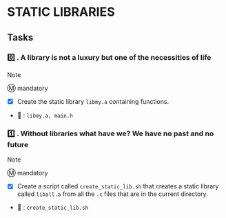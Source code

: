 # STATIC LIBRARIES

## Tasks

### :zero: . A library is not a luxury but one of the necessities of life

> [!NOTE]
> :m: mandatory

- [x] Create the static library `libmy.a` containing functions.

- :file_folder: : `libmy.a, main.h`

### :one: . Without libraries what have we? We have no past and no future

> [!NOTE]
> :m: mandatory

- [x] Create a script called `create_static_lib.sh` that creates a static library called `liball.a` from all the `.c` files that are in the current directory.

- :file_folder: : `create_static_lib.sh`
